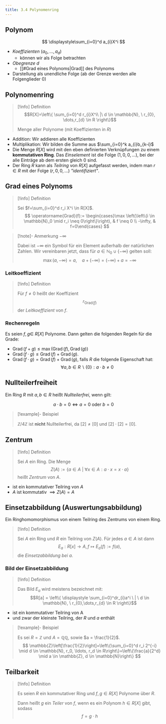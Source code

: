 ```yaml
---
title: 3.4 Polynomenring
---
```


## Polynom

$$
\displaystyle\sum_{i=0}^d a_{i}X^i
$$

- *Koeffizienten* $(a_{0}, \dots, a_{d})$
    - können wir als Folge betrachten
- *Obegrenze* $d$
    - [[#Grad eines Polynoms|Grad]] des Polynoms
- Darstellung als unendliche Folge (ab der Grenze werden alle Folgenglieder $0$)

## Polynomenring

> [!info] Definition 
> $$R[X]=\left\{  \sum_{i=0}^d r_{i}X^i\ |\ d \in \mathbb{N}, \ r_{0}, \dots,r_{d} \in R  \right\}$$ 
> 
> Menge aller Polynome (mit Koeffizienten in $R$)

- Addition: Wir addieren alle Koeffizienten
- Multiplikation: Wir bilden die Summe aus $\sum_{i=0}^k a_{i}b_{k-i}$
- Die Menge $R[X]$ wird mit den eben definierten Verknüpfungen zu einem **kommutativen Ring**. 
  Das *Einselement* ist die Folge $(1,0,0, \ldots)$, bei der alle Einträge ab dem ersten gleich $0$ sind.
- Der Ring $R$ kann als *Teilring* von $R[X]$ aufgefasst werden, indem man $r \in R$ mit der Folge $(r, 0,0, \ldots)$ *"identifiziert"*.

## Grad eines Polynoms

> [!info] Definition 
> 
> Sei $f=\sum_{i=0}^d r_i X^i \in R[X]$.
> $$
> \operatorname{Grad}(f):= \begin{cases}\max \left(\left\{i \in \mathbb{N}_0 \mid r_i \neq 0\right\}\right), & f \neq 0 \\ -\infty, & f=0\end{cases}
> $$

> [!note]- Anmerkung $-\infty$
> 
> Dabei ist $-\infty$ ein Symbol für ein Element außerhalb der natürlichen Zahlen. 
> Wir vereinbaren jetzt, dass für $a \in \mathbb{N}_0 \cup\{-\infty\}$ gelten soll:
> $$
> \max (a,-\infty)=a, \quad a+(-\infty)=(-\infty)+a=-\infty
> $$

### Leitkoeffizient

> [!info] Definition 
> 
> Für $f \neq 0$ heißt der Koeffizient
> $$r_{\mathrm{Grad}(f)}$$ 
> der *Leitkoeffizient* von $f$.

### Rechenregeln
 Es seien $f, g \in$ $R[X]$ Polynome. Dann gelten die folgenden Regeln für die Grade:
 
- $\operatorname{Grad}(f+g) \leq \max (\operatorname{Grad}(f), \operatorname{Grad}(g))$
- $\operatorname{Grad}(f \cdot g) \leq \operatorname{Grad}(f)+\operatorname{Grad}(g)$.
- $\operatorname{Grad}(f \cdot g)=\operatorname{Grad}(f)+\operatorname{Grad}(g)$, falls $R$ die folgende Eigenschaft hat:
$$
\forall a, b \in R \backslash\{0\}: a \cdot b \neq 0
$$

## Nullteilerfreiheit

Ein Ring $R$ mit $a,b \in R$ heißt *Nullteilerfrei*, wenn gilt:

$$
a\cdot b=0\iff a=0 \text{ oder } b=0
$$

> [!example]- Beispiel 
> 
> $\mathbb{Z} / 4\mathbb{Z}$ ist **nicht** Nullteilerfrei, da $[2]\neq [0]$ und $[2]\cdot[2]=[0]$.

## Zentrum

> [!info] Definition 
> 
> Sei $A$ ein Ring. Die Menge
> $$
> Z(A):=\{ a \in A \ | \ \forall x \in A : a \cdot x = x \cdot a \}
> $$
> heißt *Zentrum* von $A$.

- ist ein kommutativer Teilring von $A$
- $A \text{ ist kommutativ } \implies Z(A) = A$

## Einsetzabbildung (Auswertungsabbildung)

Ein Ringhomomorphismus von einem Teilring des Zentrums von  einem Ring.

> [!info] Definition 
> 
> Sei $A$ ein Ring und $R$ ein Teilring von $Z(A)$. 
> Für jedes $a \in A$ ist dann
> $$
> E_{a} : R[x] \to A, f \mapsto E_{a}(f) := f(a),
> $$
> die *Einsetzabbildung bei* $a$.
> 

### Bild der Einsetzabbildung

> [!info] Definition 
> 
> Das Bild $E_{a}$ wird meistens bezeichnet mit:
> $$R[a] = \left\{ \displaystyle \sum_{i=0}^dr_{i}a^i \ | \ d \in \mathbb{N}, \ r_{0},\dots,r_{d} \in R \right\}$$

- ist ein kommutativer Teilring von A
- und zwar der kleinste Teilring, der $R$ und $a$ enthält

> [!example]- Beispiel 
> 
> Es sei $R = \mathbb{Z}$ und $A = \mathbb{QQ}$, sowie $a = \frac{1}{2}$.
> $$
> \mathbb{Z}\left[\frac{1}{2}\right]=\left\{\sum_{i=0}^d r_i 2^{-i} \mid d \in \mathbb{N}, r_0, \ldots, r_d \in R\right\}=\left\{\frac{a}{2^d} \mid a \in \mathbb{Z}, d \in \mathbb{N}\right\}
> $$

## Teilbarkeit

> [!info] Definition 
> 
> Es seien $R$ ein kommutativer Ring und $f, g \in R[X]$ Polynome über $R$. 
> 
> Dann heißt $g$ ein *Teiler* von $f$, 
> wenn es ein Polynom $h \in R[X]$ gibt, sodass
> $$
> f=g \cdot h
> $$
